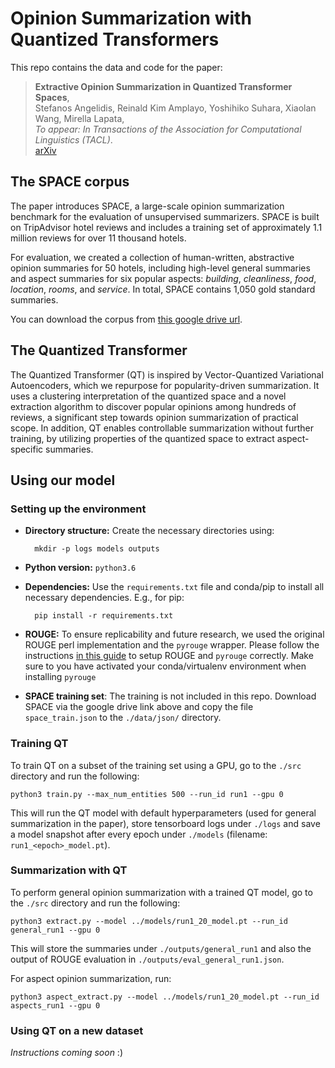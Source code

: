 # Opinion Summarization with Quantized Transformers

This repo contains the data and code for the paper:

> **Extractive Opinion Summarization in Quantized Transformer Spaces**,<br/>
> Stefanos Angelidis, Reinald Kim Amplayo, Yoshihiko Suhara, Xiaolan Wang, Mirella Lapata, <br/>
> _To appear: In Transactions of the Association for Computational Linguistics (TACL)_.<br/>
> [arXiv](https://arxiv.org/abs/2012.04443)

## The SPACE corpus

The paper introduces SPACE, a large-scale opinion summarization benchmark for
the evaluation of unsupervised summarizers.  SPACE is built on TripAdvisor
hotel reviews and includes a training set of approximately 1.1 million reviews
for over 11 thousand hotels.  

For evaluation, we created a collection of
human-written, abstractive opinion summaries for 50 hotels, including
high-level general summaries and aspect summaries for six popular aspects:
_building_, _cleanliness_, _food_, _location_, _rooms_, and _service_. In total, 
SPACE contains 1,050 gold standard summaries.

You can download the corpus from [this google drive url](https://drive.google.com/u/0/uc?id=1C6SaRQkas2B-9MolbwZbl0fuLgqdSKDT&export=download).

## The Quantized Transformer

The Quantized Transformer (QT) is inspired by Vector-Quantized Variational
Autoencoders, which we repurpose for popularity-driven summarization. It uses a
clustering interpretation of the quantized space and a novel extraction
algorithm to discover popular opinions among hundreds of reviews, a significant
step towards opinion summarization of practical scope. In addition, QT enables
controllable summarization without further training, by utilizing properties of
the quantized space to extract aspect-specific summaries.

## Using our model

### Setting up the environment

* __Directory structure:__ Create the necessary directories using:

		mkdir -p logs models outputs

* __Python version:__ `python3.6`

* __Dependencies:__ Use the `requirements.txt` file and conda/pip to install all necessary dependencies. E.g., for pip:

		pip install -r requirements.txt 

* __ROUGE:__ To ensure replicability and future research, we used the original ROUGE perl implementation and the `pyrouge` wrapper. Please follow the instructions [in this guide](https://poojithansl7.wordpress.com/2018/08/04/setting-up-rouge/) to setup ROUGE and `pyrouge` correctly. Make sure to you have activated your conda/virtualenv environment when installing `pyrouge` 

* __SPACE training set__: The training is not included in this repo. Download SPACE via the google drive link above and copy the file `space_train.json` to the `./data/json/` directory.

### Training QT

To train QT on a subset of the training set using a GPU, go to the `./src` directory and run the following:

    python3 train.py --max_num_entities 500 --run_id run1 --gpu 0

This will run the QT model with default hyperparameters (used for general summarization in the paper), store tensorboard logs under `./logs` and save a model snapshot after every epoch under `./models` (filename: `run1_<epoch>_model.pt`).

### Summarization with QT

To perform general opinion summarization with a trained QT model, go to the `./src` directory and run the following:

	python3 extract.py --model ../models/run1_20_model.pt --run_id general_run1 --gpu 0

This will store the summaries under `./outputs/general_run1` and also the output of ROUGE evaluation in `./outputs/eval_general_run1.json`.

For aspect opinion summarization, run:

	python3 aspect_extract.py --model ../models/run1_20_model.pt --run_id aspects_run1 --gpu 0

### Using QT on a new dataset

_Instructions coming soon_ :)

